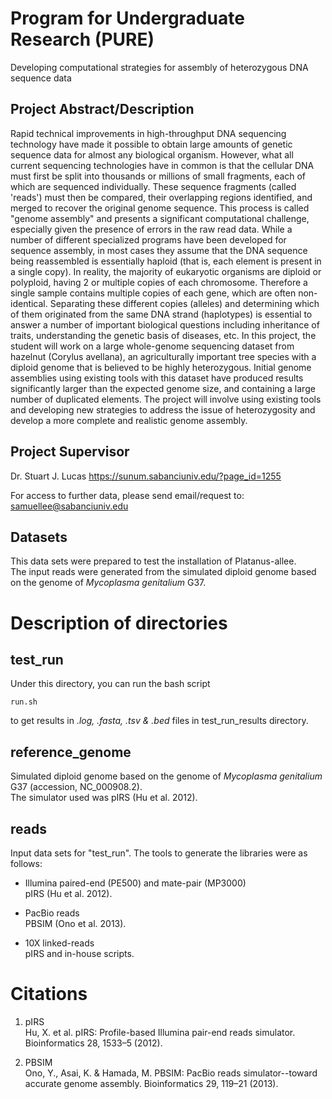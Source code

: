 # Program for Undergraduate Research (PURE)
Developing computational strategies for assembly of heterozygous DNA sequence data

## Project Abstract/Description
Rapid technical improvements in high-throughput DNA sequencing technology have made it possible to obtain large amounts of genetic sequence data for almost any biological organism. However, what all current sequencing technologies have in common is that the cellular DNA must first be split into thousands or millions of small fragments, each of which are sequenced individually. These sequence fragments (called 'reads') must then be compared, their overlapping regions identified, and merged to recover the original genome sequence. This process is called "genome assembly" and presents a significant computational challenge, especially given the presence of errors in the raw read data. While a number of different specialized programs have been developed for sequence assembly, in most cases they assume that the DNA sequence being reassembled is essentially haploid (that is, each element is present in a single copy). In reality, the majority of eukaryotic organisms are diploid or polyploid, having 2 or multiple copies of each chromosome. Therefore a single sample contains multiple copies of each gene, which are often non-identical. Separating these different copies (alleles) and determining which of them originated from the same DNA strand (haplotypes) is essential to answer a number of important biological questions including inheritance of traits, understanding the genetic basis of diseases, etc. In this project, the student will work on a large whole-genome sequencing dataset from hazelnut (Corylus avellana), an agriculturally important tree species with a diploid genome that is believed to be highly heterozygous. Initial genome assemblies using existing tools with this dataset have produced results significantly larger than the expected genome size, and containing a large number of duplicated elements. The project will involve using existing tools and developing new strategies to address the issue of heterozygosity and develop a more complete and realistic genome assembly.


## Project Supervisor 
Dr. Stuart J. Lucas
https://sunum.sabanciuniv.edu/?page_id=1255


For access to further data, please send email/request to: samuellee@sabanciuniv.edu

## Datasets
This data sets were prepared to test the installation of Platanus-allee.  
The input reads were generated from the simulated diploid genome based on the genome of *Mycoplasma genitalium* G37.  

# Description of directories

## test_run

Under this directory, you can run the bash script 

```
run.sh
```

to get results in *.log, .fasta, .tsv & .bed* files in test_run_results directory. 


## reference_genome
Simulated diploid genome based on the genome of *Mycoplasma genitalium* G37 (accession, NC_000908.2).  
The simulator used was pIRS (Hu et al. 2012).

## reads
Input data sets for "test_run".
The tools to generate the libraries were as follows:

* Illumina paired-end (PE500) and mate-pair (MP3000)  
 pIRS (Hu et al. 2012).

* PacBio reads  
 PBSIM (Ono et al. 2013).  

* 10X linked-reads  
 pIRS and in-house scripts.


# Citations

1. pIRS  
 Hu, X. et al. pIRS: Profile-based Illumina pair-end reads simulator. Bioinformatics 28, 1533–5 (2012).

2. PBSIM  
 Ono, Y., Asai, K. & Hamada, M. PBSIM: PacBio reads simulator--toward accurate genome assembly. Bioinformatics 29, 119–21 (2013).
